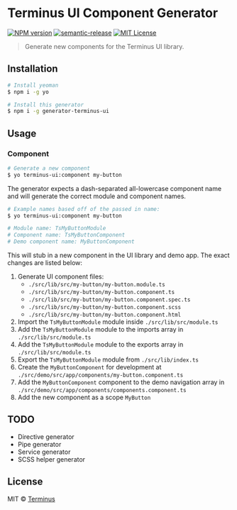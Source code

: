 # Terminus UI Component Generator

[![NPM version][npm-image]][npm-url] [![semantic-release][semantic-release-badge]][semantic-release] [![MIT License][license-image]][license-url]

> Generate new components for the Terminus UI library.


<!-- START doctoc generated TOC please keep comment here to allow auto update -->
<!-- DON'T EDIT THIS SECTION, INSTEAD RE-RUN doctoc TO UPDATE -->

<!-- END doctoc generated TOC please keep comment here to allow auto update -->


## Installation

```bash
# Install yeoman
$ npm i -g yo

# Install this generator
$ npm i -g generator-terminus-ui
```

## Usage


### Component

```bash
# Generate a new component
$ yo terminus-ui:component my-button
```

The generator expects a dash-separated all-lowercase component name and will generate the correct
module and component names.

```bash
# Example names based off of the passed in name:
$ yo terminus-ui:component my-button

# Module name: TsMyButtonModule
# Component name: TsMyButtonComponent
# Demo component name: MyButtonComponent
```

This will stub in a new component in the UI library and demo app. The exact changes are listed
below:

1. Generate UI component files:
    - `./src/lib/src/my-button/my-button.module.ts`
    - `./src/lib/src/my-button/my-button.component.ts`
    - `./src/lib/src/my-button/my-button.component.spec.ts`
    - `./src/lib/src/my-button/my-button.component.scss`
    - `./src/lib/src/my-button/my-button.component.html`
1. Import the `TsMyButtonModule` module inside `./src/lib/src/module.ts`
1. Add the `TsMyButtonModule` module to the imports array in `./src/lib/src/module.ts`
1. Add the `TsMyButtonModule` module to the exports array in `./src/lib/src/module.ts`
1. Export the `TsMyButtonModule` module from `./src/lib/index.ts`
1. Create the `MyButtonComponent` for development at `./src/demo/src/app/components/my-button.component.ts`
1. Add the `MyButtonComponent` component to the demo navigation array in `./src/demo/src/app/components/components.component.ts`
1. Add the new component as a scope `MyButton`


## TODO

- Directive generator
- Pipe generator
- Service generator
- SCSS helper generator


## License

MIT © [Terminus][license-url]


[npm-image]: https://badge.fury.io/js/generator-terminus-ui.svg
[npm-url]: https://npmjs.org/package/generator-terminus-ui
[semantic-release-badge]: https://img.shields.io/badge/%20%20%F0%9F%93%A6%F0%9F%9A%80-semantic--release-e10079.svg
[semantic-release]: https://github.com/semantic-release/semantic-release
[terminus-ui]: https://github.com/GetTerminus/terminus-ui
[yeoman]: http://yeoman.io
[license-image]: http://img.shields.io/badge/license-MIT-blue.svg
[license-url]: LICENSE
